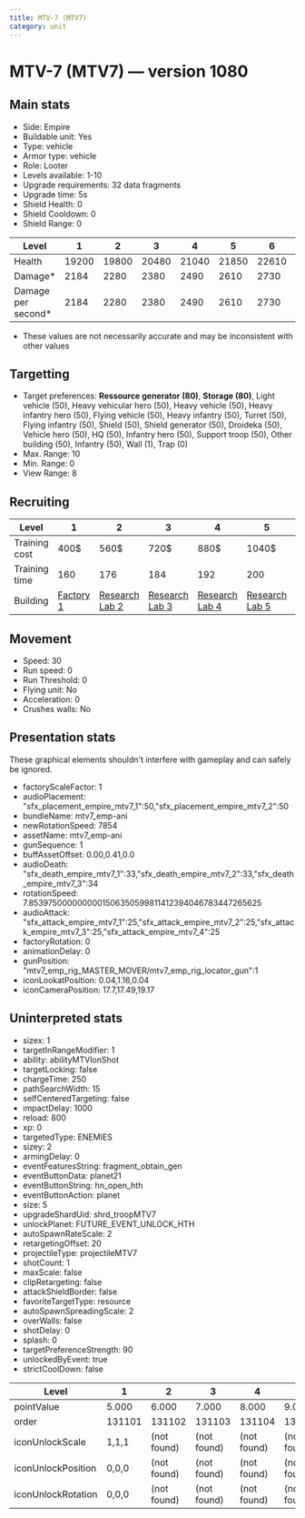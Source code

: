 ```yaml
---
title: MTV-7 (MTV7)
category: unit
---
```


# MTV-7 (MTV7) — version 1080

## Main stats

  * Side: Empire
  * Buildable unit: Yes
  * Type: vehicle
  * Armor type: vehicle
  * Role: Looter
  * Levels available: 1-10
  * Upgrade requirements: 32 data fragments
  * Upgrade time: 5s
  * Shield Health: 0
  * Shield Cooldown: 0
  * Shield Range: 0

|Level             |1    |2    |3    |4    |5    |6    |7    |8    |9    |10   |
|------------------|-----|-----|-----|-----|-----|-----|-----|-----|-----|-----|
|Health            |19200|19800|20480|21040|21850|22610|23720|25290|26920|28820|
|Damage*           |2184 |2280 |2380 |2490 |2610 |2730 |2860 |3000 |3140 |3290 |
|Damage per second*|2184 |2280 |2380 |2490 |2610 |2730 |2860 |3000 |3140 |3290 |

* These values are not necessarily accurate and may be inconsistent with other values

## Targetting

  * Target preferences: **Ressource generator (80)**, **Storage (80)**, Light vehicle (50), Heavy vehicular hero (50), Heavy vehicle (50), Heavy infantry hero (50), Flying vehicle (50), Heavy infantry (50), Turret (50), Flying infantry (50), Shield (50), Shield generator (50), Droideka (50), Vehicle hero (50), HQ (50), Infantry hero (50), Support troop (50), Other building (50), Infantry (50), Wall (1), Trap (0)
  * Max. Range: 10
  * Min. Range: 0
  * View Range: 8

## Recruiting

|Level        |1                              |2                                      |3                                      |4                                      |5                                      |6                                      |7                                      |8                                      |9                                      |10                                      |
|-------------|-------------------------------|---------------------------------------|---------------------------------------|---------------------------------------|---------------------------------------|---------------------------------------|---------------------------------------|---------------------------------------|---------------------------------------|----------------------------------------|
|Training cost|400$                           |560$                                   |720$                                   |880$                                   |1040$                                  |1200$                                  |1360$                                  |1600$                                  |1680$                                  |1840$                                   |
|Training time|160                            |176                                    |184                                    |192                                    |200                                    |208                                    |216                                    |224                                    |232                                    |240                                     |
|Building     |[Factory 1](empireFactory.html)|[Research Lab 2](empireOffenseLab.html)|[Research Lab 3](empireOffenseLab.html)|[Research Lab 4](empireOffenseLab.html)|[Research Lab 5](empireOffenseLab.html)|[Research Lab 6](empireOffenseLab.html)|[Research Lab 7](empireOffenseLab.html)|[Research Lab 8](empireOffenseLab.html)|[Research Lab 9](empireOffenseLab.html)|[Research Lab 10](empireOffenseLab.html)|

## Movement

  * Speed: 30
  * Run speed: 0
  * Run Threshold: 0
  * Flying unit: No
  * Acceleration: 0
  * Crushes walls: No

## Presentation stats

These graphical elements shouldn't interfere with gameplay and can safely be ignored.

  * factoryScaleFactor: 1
  * audioPlacement: "sfx_placement_empire_mtv7_1":50,"sfx_placement_empire_mtv7_2":50
  * bundleName: mtv7_emp-ani
  * newRotationSpeed: 7854
  * assetName: mtv7_emp-ani
  * gunSequence: 1
  * buffAssetOffset: 0.00,0.41,0.0
  * audioDeath: "sfx_death_empire_mtv7_1":33,"sfx_death_empire_mtv7_2":33,"sfx_death_empire_mtv7_3":34
  * rotationSpeed: 7.8539750000000001506350599811412394046783447265625
  * audioAttack: "sfx_attack_empire_mtv7_1":25,"sfx_attack_empire_mtv7_2":25,"sfx_attack_empire_mtv7_3":25,"sfx_attack_empire_mtv7_4":25
  * factoryRotation: 0
  * animationDelay: 0
  * gunPosition: "mtv7_emp_rig_MASTER_MOVER/mtv7_emp_rig_locator_gun":1
  * iconLookatPosition: 0.04,1.16,0.04
  * iconCameraPosition: 17.7,17.49,19.17

## Uninterpreted stats

  * sizex: 1
  * targetInRangeModifier: 1
  * ability: abilityMTVIonShot
  * targetLocking: false
  * chargeTime: 250
  * pathSearchWidth: 15
  * selfCenteredTargeting: false
  * impactDelay: 1000
  * reload: 800
  * xp: 0
  * targetedType: ENEMIES
  * sizey: 2
  * armingDelay: 0
  * eventFeaturesString: fragment_obtain_gen
  * eventButtonData: planet21
  * eventButtonString: hn_open_hth
  * eventButtonAction: planet
  * size: 5
  * upgradeShardUid: shrd_troopMTV7
  * unlockPlanet: FUTURE_EVENT_UNLOCK_HTH
  * autoSpawnRateScale: 2
  * retargetingOffset: 20
  * projectileType: projectileMTV7
  * shotCount: 1
  * maxScale: false
  * clipRetargeting: false
  * attackShieldBorder: false
  * favoriteTargetType: resource
  * autoSpawnSpreadingScale: 2
  * overWalls: false
  * shotDelay: 0
  * splash: 0
  * targetPreferenceStrength: 90
  * unlockedByEvent: true
  * strictCoolDown: false

|Level             |1     |2          |3          |4          |5          |6          |7          |8          |9          |10         |
|------------------|------|-----------|-----------|-----------|-----------|-----------|-----------|-----------|-----------|-----------|
|pointValue        |5.000 |6.000      |7.000      |8.000      |9.000      |10.000     |11.000     |12.000     |13.000     |15.000     |
|order             |131101|131102     |131103     |131104     |131105     |131106     |131107     |131108     |131109     |131110     |
|iconUnlockScale   |1,1,1 |(not found)|(not found)|(not found)|(not found)|(not found)|(not found)|(not found)|(not found)|(not found)|
|iconUnlockPosition|0,0,0 |(not found)|(not found)|(not found)|(not found)|(not found)|(not found)|(not found)|(not found)|(not found)|
|iconUnlockRotation|0,0,0 |(not found)|(not found)|(not found)|(not found)|(not found)|(not found)|(not found)|(not found)|(not found)|

